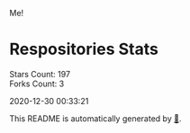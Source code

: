 Me!

# Respositories Stats
Stars Count: 197  
Forks Count: 3

2020-12-30 00:33:21  

This README is automatically generated by [🐰](https://github.com/rnitta/rnitta).
